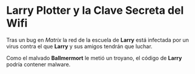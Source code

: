# Larry Plotter y la Clave Secreta del Wifi

Tras un bug en *Matrix* la red de la escuela de **Larry** está
infectada por un virus contra el que **Larry** y sus amigos tendrán que luchar.

Como el malvado **Ballmermort** le metió un troyano, el código de **Larry** podría contener malware.
